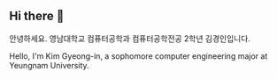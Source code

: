 ## Hi there 👋

안녕하세요. 영남대학교 컴퓨터공학과 컴퓨터공학전공 2학년 김경인입니다.

Hello, I'm Kim Gyeong-in, a sophomore computer engineering major at Yeungnam University.
<!--
**Gyeong-In-Kim/Gyeong-In-Kim** is a ✨ _special_ ✨ repository because its `README.md` (this file) appears on your GitHub profile.

Here are some ideas to get you started:

- 🔭 I’m currently working on ...
- 🌱 I’m currently learning ...
- 👯 I’m looking to collaborate on ...
- 🤔 I’m looking for help with ...
- 💬 Ask me about ...
- 📫 How to reach me: ...
- 😄 Pronouns: ...
- ⚡ Fun fact: ...
-->
